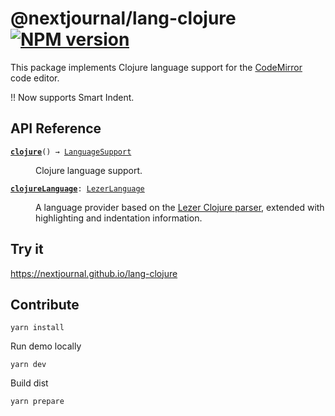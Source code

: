# @nextjournal/lang-clojure [![NPM version](https://img.shields.io/npm/v/@nextjournal/lang-clojure.svg)](https://www.npmjs.com/package/@nextjournal/lang-clojure)

This package implements Clojure language support for the [CodeMirror](https://codemirror.net/) code editor.

!! Now supports Smart Indent.

## API Reference
<dl>
<dt>
  <code><strong><a href="#">clojure</a></strong>() → <a href="https://codemirror.net/docs/ref#language.LanguageSupport">LanguageSupport</a></code></dt>

<dd><p>Clojure language support.</p>
</dd>
<dt>
  <code><strong><a href="#">clojureLanguage</a></strong>: <a href="https://codemirror.net/docs/ref#language.LezerLanguage">LezerLanguage</a></code></dt>

<dd><p>A language provider based on the <a href="https://github.com/nextjournal/lezer-clojure">Lezer Clojure
parser</a>, extended with
highlighting and indentation information.</p>
</dd>
</dl>

## Try it

https://nextjournal.github.io/lang-clojure

## Contribute

```
yarn install
```

Run demo locally

```
yarn dev
```

Build dist

```
yarn prepare
```
